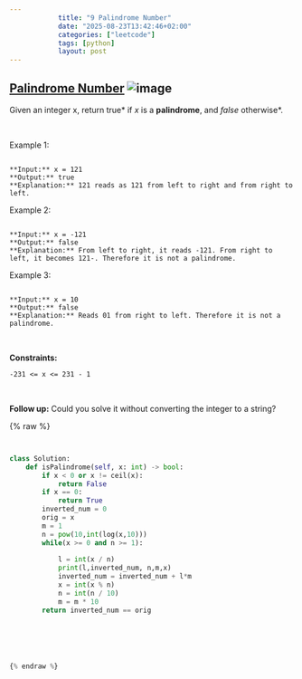 ```yaml
---
            title: "9 Palindrome Number"
            date: "2025-08-23T13:42:46+02:00"
            categories: ["leetcode"]
            tags: [python]
            layout: post
---
```

            
## [Palindrome Number](https://leetcode.com/problems/palindrome-number) ![image](https://img.shields.io/badge/Difficulty-Easy-brightgreen)

Given an integer x, return true* if *x* is a ****palindrome****, and *false* otherwise*.

 

Example 1:

```

**Input:** x = 121
**Output:** true
**Explanation:** 121 reads as 121 from left to right and from right to left.

```

Example 2:

```

**Input:** x = -121
**Output:** false
**Explanation:** From left to right, it reads -121. From right to left, it becomes 121-. Therefore it is not a palindrome.

```

Example 3:

```

**Input:** x = 10
**Output:** false
**Explanation:** Reads 01 from right to left. Therefore it is not a palindrome.

```

 

**Constraints:**

	-231 <= x <= 231 - 1

 

**Follow up:** Could you solve it without converting the integer to a string?

{% raw %}


```python


class Solution:
    def isPalindrome(self, x: int) -> bool:
        if x < 0 or x != ceil(x):
            return False
        if x == 0:
            return True
        inverted_num = 0
        orig = x
        m = 1
        n = pow(10,int(log(x,10)))
        while(x >= 0 and n >= 1):
            
            l = int(x / n)
            print(l,inverted_num, n,m,x)
            inverted_num = inverted_num + l*m
            x = int(x % n)
            n = int(n / 10)
            m = m * 10
        return inverted_num == orig



        


{% endraw %}
```
